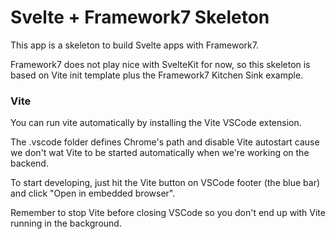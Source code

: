 # Svelte + Framework7 Skeleton

This app is a skeleton to build Svelte apps with Framework7.

Framework7 does not play nice with SvelteKit for now, so this skeleton is based on Vite init template plus the Framework7 Kitchen Sink example.

### Vite

You can run vite automatically by installing the Vite VSCode extension.

The .vscode folder defines Chrome's path and disable Vite autostart cause we don't wat Vite to be started automatically when we're working on the backend.

To start developing, just hit the Vite button on VSCode footer (the blue bar) and click "Open in embedded browser".

Remember to stop Vite before closing VSCode so you don't end up with Vite running in the background.
